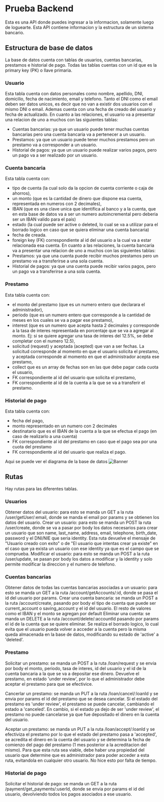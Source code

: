 # Prueba Backend

Esta es una API donde puedes ingresar a la informacion, solamente luego de loguearte.
Esta API contiene informacion y la estructura de un sistema bancario.

## Estructura de base de datos

La base de datos cuenta con tablas de usuarios, cuentas bancarias, prestamos e historial de pago.
Todas las tablas cuentas con un id que es la primary key (PK) o llave primaria.

### Usuario

Esta tabla cuenta con datos personales como nombre, apellido, DNI, domicilio, fecha de nacimiento, email y telefono.
Tanto el DNI como el email deben ser datos unicos, es decir que no van a existir dos usuarios con el mismo DNI o email.
Ademas cuenta con una fecha de creado del usuario y fecha de actualizado.
En cuanto a las relaciones, el usuario va a presentar una relacion de uno a muchos con las siguientes tablas:
- Cuentas bancarias: ya que un usuario puede tener muchas cuentas bancarias pero una cuenta bancaria va a pertenecer a un usuario.
- Prestamos: ya que un usuario puede tener muchos prestamos pero un prestamo va a corresponder a un usuario.
- Historial de pagos: ya que un usuario puede realizar varios pagos, pero un pago va a ser realizado por un usuario.

### Cuenta bancaria

Esta tabla cuenta con:
- tipo de cuenta (la cual solo da la opcion de cuenta corriente o caja de ahorros), 
- un monto (que es la cantidad de dinero que dispone esa cuenta, representada en numeros con 2 decimales), 
- IBAN (que es una clave unica que identifica al banco y a la cuenta, que en esta base de datos va a ser un numero autoincremental pero deberia ser un IBAN valido para el pais)
- estado (la cual puede ser active o deleted, lo cual se va a utilizar para el borrado logico en caso que se quiera eliminar una cuenta bancaria)
- fecha de creada.
- foreign key (FK) correspondiente al id del usuario a la cual va a estar relacionada esa cuenta.
En cuanto a las relaciones, la cuenta bancaria va a presentar una relacion de uno a muchos con las siguientes tablas:
- Prestamos: ya que una cuenta puede recibir muchos prestamos pero un prestamo va a transferirse a una sola cuenta.
- Historial de pagos: ya que una cuenta puede recibir varios pagos, pero un pago va a transferirse a una sola cuenta.

### Prestamo

Esta tabla cuenta con:
- el monto del prestamo (que es un numero entero que declarara el administrador), 
- periodo (que es un numero entero que corresponde a la cantidad de meses en los cuales se va a pagar ese prestamo), 
- interest (que es un numero que acepta hasta 2 decimales y corresponde a la tasa de interes representada en porcentaje que se va a agregar al monto. Ej: si se quiere agregar una tasa de interes del 12.5%, se debe completar con el numero 12.5),
- solicitud (request) y aceptada (acepted) que van a ser fechas. La solicitud corresponde al momento en que el usuario solicita el prestamo, y aceptada corresponde al momento en que el administrador acepta ese prestamo,
- collect que es un array de fechas son en las que debe pagar cada cuota el usuario,
- FK correspondiente al id del usuario que solicita el prestamo,
- FK correspondiente al id de la cuenta a la que se va a transferir el prestamo.

### Historial de pago

Esta tabla cuenta con:
- fecha del pago,
- monto representado en un numero con 2 decimales
- destinatario que es el IBAN de la cuenta a la que se efectua el pago (en caso de realizarlo a una cuenta)
- FK correspondiente al id del prestamo en caso que el pago sea por una cuota del prestamo
- FK correspondiente al id del usuario que realiza el pago.

Aqui se puede ver el diagrama de la base de datos
![Banner](/homebanking-back/images/Diagrama%20base%20de%20datos.drawio.png)

## Rutas

Hay rutas para las diferentes tablas.

### Usuarios

Obtener datos del usuario: para esto se manda un GET a la ruta /user/getUser/:email, donde se manda el email por params y se obtienen los datos del usuario.
Crear un usuario: para esto se manda un POST la ruta /user/create, donde se va a pasar por body los datos necesarios para crear un usuario que son name, last_name, address, email, telephone, birth_date, password y el DNI/NIE que seria identity.
Esta ruta devuelve el mensaje de "Usuario creado con exito" o de "El usuario que intentas crear ya existe" en el caso que ya exista un usuario con ese identity ya que es el campo que se comprueba.
Modificar el usuario: para esto se manda un POST a la ruta /user/update, se pasan por body los datos a modificar y la identity y solo permite modificar la direccion y el numero de telefono.

### Cuentas bancarias

Obtener datos de todas las cuentas bancarias asociadas a un usuario: para esto se manda un GET a la ruta /account/getAccounts/:id, donde se pasa el id del usuario por params.
Crear una cuenta bancaria: se manda un POST a la ruta /account/create, pasando por body el tipo de cuenta que puede ser current_account o saving_account y el id del usuario. El resto de valores como el IBAN y el monto se agregan por default
Eliminar una cuenta: se manda un DELETE a la ruta /account/delete/:accountId pasando por params el id de la cuenta que se quiere eliminar. Se realiza el borrado logico, lo cual evita que el usuario pueda volver a acceder a la cuenta pero la misma queda almacenada en la base de datos, modificando su estado de 'active' a 'deleted'.

### Prestamo

Solicitar un prestamo: se manda un POST a la ruta /loan/request y se envia por body el monto, periodo, tasa de interes, id del usuario y el id de la cuenta bancaria a la que se va a depositar ese dinero. Devuelve el prestamo, en estado 'under review', por lo que el administrador debe aceptar el prestamo para que se efectivice.

Cancerlar un prestamo: se manda un PUT a la ruta /loan/cancel/:loanId y se envia por params el id del prestamo que se desea cancelar. Si el estado del prestamo es 'under review', el prestamo se puede cancelar, cambiando el estado a 'canceled'. En cambio, si el estado ya dejo de ser 'under review', el prestamo no puede cancelarse ya que fue depositado el dinero en la cuenta del usuario.

Aceptar un prestamo: se manda un PUT a la ruta /loan/accept/:loanId y se efectiviza el prestamo por lo que el estado del prestamo pasa a 'accepted', se acredita el dinero en la cuenta del usuario y se determina la fecha de comienzo del pago del prestamo (1 mes posterior a la acreditacion del mismo).
Para que esta ruta sea viable, debe haber una propiedad del usuario que determine que es administrador para poder acceder a esta ruta, evitandola en cualquier otro usuario.
No hice esto por falta de tiempo.

### Historial de pago

Solicitar el historial de pago: se manda un GET a la ruta /payment/get_payments/:userId, donde se envia por params el id del usuario, devolviendo todos los pagos asociados a ese usuario.